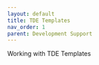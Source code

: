 ```yaml
---
layout: default
title: TDE Templates
nav_order: 1
parent: Development Support
---
```


Working with TDE Templates